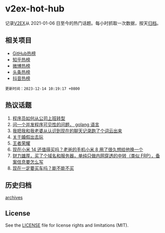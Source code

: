 # v2ex-hot-hub

 记录[V2EX](https://www.v2ex.com/)从 2021-01-06 日至今的热门话题。每小时抓取一次数据，按天[归档](archives)。
 
 ## 相关项目

- [GitHub热榜](https://github.com/it985/github-hot-hub)
- [知乎热榜](https://github.com/it985/zhihu-hot-hub)
- [微博热榜](https://github.com/it985/weibo-hot-hub)
- [头条热榜](https://github.com/it985/toutiao-hot-hub)
- [抖音热榜](https://github.com/it985/douyin-hot-hub)


 `更新时间：2023-12-14 10:19:17 +0800`

## 热议话题

1. [程序员如何从公司上班转型](https://www.v2ex.com/t/1000000)
1. [问一个并发程序可见性的问题， golang 语言](https://www.v2ex.com/t/999936)
1. [我把我和我老婆从认识到现在的聊天记录跑了个词云出来](https://www.v2ex.com/t/999939)
1. [关于婚假出去玩](https://www.v2ex.com/t/1000028)
1. [王者荣耀](https://www.v2ex.com/t/999947)
1. [现在小米 14 还值得买吗？老爸的手机小米 8 用了很久想给他换一个](https://www.v2ex.com/t/999969)
1. [财力雄厚，买了个域名和服务器，单纯只做内网穿透的中转（类似 FRP），备案信息要怎么写](https://www.v2ex.com/t/1000054)
1. [现在一定要买车吗？能不能不买](https://www.v2ex.com/t/1000085)

## 历史归档

[archives](archives)

## License

See the [LICENSE](LICENSE) file for license rights and limitations (MIT).
